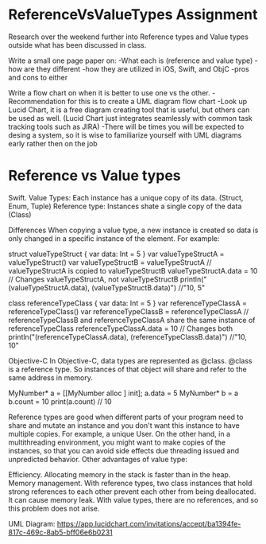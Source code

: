 # ReferenceVsValueTypes Assignment

Research over the weekend further into Reference types and Value types outside what has been discussed in class. 

Write a small one page paper on:
    -What each is (reference and value type)
    -how are they different 
    -how they are utilized in iOS, Swift, and ObjC
    -pros and cons to either 
    
Write a flow chart on when it is better to use one vs the other.
    -Recommendation for this is to create a UML diagram flow chart
    -Look up Lucid Chart, it is a free diagram creating tool that is useful, but others can be used as well. (Lucid Chart just integrates seamlessly with common task tracking tools such as JIRA)
    -There will be times you will be expected to desing a system, so it is wise to familiarize yourself with UML diagrams early rather then on the job



# Reference vs Value types



Swift. 
Value Types: Each instance has a unique copy of its data. (Struct, Enum, Tuple)
Reference type: Instances shate a single copy of the data (Class)

Differences 
When copying a value type, a new instance is created so data is only changed in a specific instance of the element. For example:

struct valueTypeStruct { var data: Int = 5 }
var  valueTypeStructA = valueTypeStruct()
var valueTypeStructB = valueTypeStructA                       // valueTypeStructA is copied to valueTypeStructB
valueTypeStructA.data = 10                        // Changes valueTypeStructA, not valueTypeStructB
println("\(valueTypeStructA.data), \(valueTypeStructB.data)")    //"10, 5"

class referenceTypeClass { var data: Int = 5 }
var  referenceTypeClassA = referenceTypeClass()
var referenceTypeClassB = referenceTypeClassA        // referenceTypeClassB and referenceTypeClassA share the same instance of referenceTypeClass
referenceTypeClassA.data = 10                        // Changes both
println("\(referenceTypeClassA.data), \(referenceTypeClassB.data)")    //"10, 10"

Objective-C
In Objective-C, data types are represented as @class. @class is a reference type. So instances of that object will share and refer to the same address in memory.

MyNumber* a = [[MyNumber alloc ] init];
a.data = 5
MyNumber* b = a
b.count = 10
print(a.count) // 10

Reference types are good when different parts of your program need to share and mutate an instance and you don't want this instance to have multiple copies. For example, a unique User. On the other hand, in a multithreading environment, you might want to make copies of the instances, so that you can avoid side effects due threading issued and unpredicted behavior. Other advantages of value type: 

Efficiency. Allocating memory in the stack is faster than in the heap.
Memory management.  With reference types, two class instances that hold strong references to each other prevent each other from being deallocated. It can cause memory leak. With value types, there are no references, and so this problem does not arise. 


UML Diagram: https://app.lucidchart.com/invitations/accept/ba1394fe-817c-469c-8ab5-bff06e6b0231



